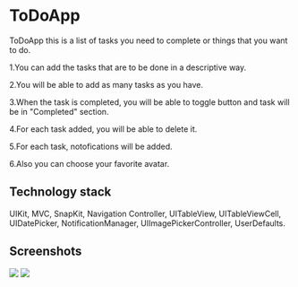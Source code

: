 # ToDoApp

ToDoApp this is a list of tasks you need to complete or things that you want to do.

1.You can add the tasks that are to be done in a descriptive way.

2.You will be able to add as many tasks as you have. 

3.When the task is completed, you will be able to toggle button and task will be in "Completed" section. 

4.For each task added, you will be able to delete it. 

5.For each task, notofications will be added. 

6.Also you can choose your favorite avatar.
## Technology stack
UIKit, MVC, SnapKit, Navigation Controller, UITableView, UITableViewCell, UIDatePicker, NotificationManager, UIImagePickerController, UserDefaults.

## Screenshots

![](https://github.com/MaksimIvshin/Innowise/blob/screenshots/AddView_.jpg)     ![](https://github.com/MaksimIvshin/Innowise/blob/screenshots/AddView_.jpg)


